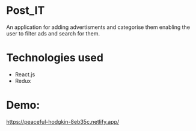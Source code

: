 # Post_IT

An application for adding advertisments and categorise them enabling the user to filter ads and search for them.

# Technologies used
- React.js
- Redux

# Demo: 
https://peaceful-hodgkin-8eb35c.netlify.app/
